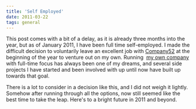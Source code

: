 ```yaml
---
title: 'Self Employed'
date: 2011-03-22
tags: general
---
```


This post comes with a bit of a delay, as it is already three months into the year, but as of January 2011, I have been
full time self-employed. I made the difficult decision to voluntarily leave an excellent job with 
[Company52](http://company52.com) at the beginning of the year to venture out on my own. Running 
[my own company](http://actridge.com) with full-time focus has always been one of my dreams, and several side projects I have started and been involved with up until now have built up towards that goal.

There is a lot to consider in a decision like this, and I did not weigh it lightly. Somehow after running through all the options, now still seemed like the best time to take the leap. Here's to a bright future in 2011 and beyond.